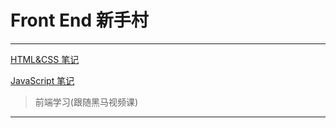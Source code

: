 # Front End 新手村

---

[HTML&CSS 笔记](note/HTML%26CSS.md)

[JavaScript 笔记](note/JavaScript.md)

> 前端学习(跟随黑马视频课)

---
